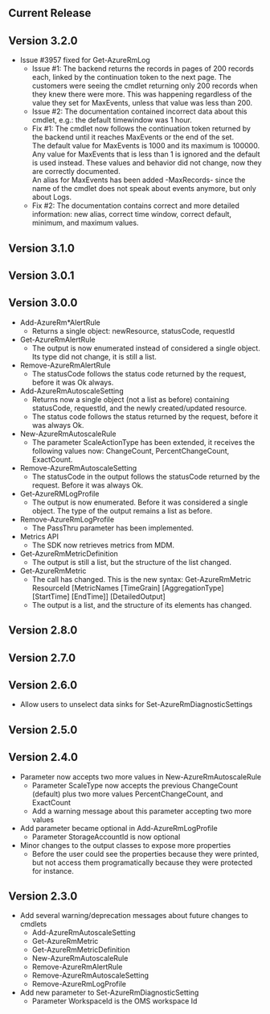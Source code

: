 ﻿<!--
    Please leave this section at the top of the change log.

    Changes for the current release should go under the section titled "Current Release", and should adhere to the following format:

    ## Current Release
    * Overview of change #1
        - Additional information about change #1
    * Overview of change #2
        - Additional information about change #2
        - Additional information about change #2
    * Overview of change #3
    * Overview of change #4
        - Additional information about change #4

    ## YYYY.MM.DD - Version X.Y.Z (Previous Release)
    * Overview of change #1
        - Additional information about change #1
-->
## Current Release

## Version 3.2.0
* Issue #3957 fixed for Get-AzureRmLog
    - Issue #1: The backend returns the records in pages of 200 records each, linked by the continuation token to the next page. The customers were seeing the cmdlet returning only 200 records when they knew there were more. This was happening regardless of the value they set for MaxEvents, unless that value was less than 200.
    - Issue #2: The documentation contained incorrect data about this cmdlet, e.g.: the default timewindow was 1 hour.
    - Fix #1: The cmdlet now follows the continuation token returned by the backend until it reaches MaxEvents or the end of the set.<br>The default value for MaxEvents is 1000 and its maximum is 100000. Any value for MaxEvents that is less than 1 is ignored and the default is used instead. These values and behavior did not change, now they are correctly documented.<br>An alias for MaxEvents has been added -MaxRecords- since the name of the cmdlet does not speak about events anymore, but only about Logs.
    - Fix #2: The documentation contains correct and more detailed information: new alias, correct time window, correct default, minimum, and maximum values.
 
## Version 3.1.0

## Version 3.0.1

## Version 3.0.0
* Add-AzureRm*AlertRule
    - Returns a single object: newResource, statusCode, requestId
* Get-AzureRmAlertRule
    - The output is now enumerated instead of considered a single object. Its type did not change, it is still a list.
* Remove-AzureRmAlertRule
    - The statusCode follows the status code returned by the request, before it was Ok always.
* Add-AzureRmAutoscaleSetting
    - Returns now a single object (not a list as before) containing statusCode, requestId, and the newly created/updated resource.
    - The status code follows the status returned by the request, before it was always Ok.
* New-AzureRmAutoscaleRule
    - The parameter ScaleActionType has been extended, it receives the following values now: ChangeCount, PercentChangeCount, ExactCount.
* Remove-AzureRmAutoscaleSetting
    - The statusCode in the output follows the statusCode returned by the request. Before it was always Ok. 
* Get-AzureRMLogProfile
    - The output is now enumerated. Before it was considered a single object. The type of the output remains a list as before.
* Remove-AzureRmLogProfile
    - The PassThru parameter has been implemented.
* Metrics API
    - The SDK now retrieves metrics from MDM.
* Get-AzureRmMetricDefinition
    - The output is still a list, but the structure of the list changed.
* Get-AzureRmMetric
    - The call has changed. This is the new syntax: Get-AzureRmMetric ResourceId [MetricNames [TimeGrain] [AggregationType] [StartTime] [EndTime]] [DetailedOutput]
    - The output is a list, and the structure of its elements has changed.

## Version 2.8.0

## Version 2.7.0

## Version 2.6.0
* Allow users to unselect data sinks for Set-AzureRmDiagnosticSettings

## Version 2.5.0

## Version 2.4.0
* Parameter now accepts two more values in New-AzureRmAutoscaleRule
    - Parameter ScaleType now accepts the previous ChangeCount (default) plus two more values PercentChangeCount, and ExactCount
    - Add a warning message about this parameter accepting two more values
* Add parameter became optional in Add-AzureRmLogProfile
    - Parameter StorageAccountId is now optional
* Minor changes to the output classes to expose more properties
    - Before the user could see the properties because they were printed, but not access them programatically because they were protected for instance.

## Version 2.3.0
* Add several warning/deprecation messages about future changes to cmdlets
    - Add-AzureRmAutoscaleSetting
    - Get-AzureRmMetric
    - Get-AzureRmMetricDefinition
    - New-AzureRmAutoscaleRule
    - Remove-AzureRmAlertRule
    - Remove-AzureRmAutoscaleSetting
    - Remove-AzureRmLogProfile
* Add new parameter to Set-AzureRmDiagnosticSetting
    - Parameter WorkspaceId is the OMS workspace Id